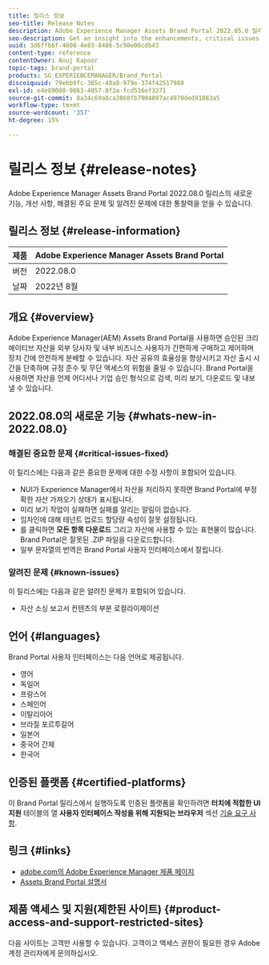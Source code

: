 ```yaml
---
title: 릴리스 정보
seo-title: Release Notes
description: Adobe Experience Manager Assets Brand Portal 2022.05.0 릴리스의 기능, 개선 사항, 해결된 주요 문제 및 알려진 문제에 대한 통찰력을 얻을 수 있습니다.
seo-description: Get an insight into the enhancements, critical issues fixed, and known issues in the Adobe Experience Manager Assets Brand Portal 2022.05.0 release.
uuid: 3d6ffb6f-4608-4e83-8486-5c90e06cdb43
content-type: reference
contentOwner: Anuj Kapoor
topic-tags: brand-portal
products: SG_EXPERIENCEMANAGER/Brand_Portal
discoiquuid: 79ebb9fc-385c-48a8-979e-374f42517988
exl-id: e4e89080-9863-4857-8f3a-fcd516ef3271
source-git-commit: 8a34c69a8ca3868fb7904897ac4970ded91883a5
workflow-type: tm+mt
source-wordcount: '357'
ht-degree: 15%

---
```


# 릴리스 정보 {#release-notes}

Adobe Experience Manager Assets Brand Portal 2022.08.0 릴리스의 새로운 기능, 개선 사항, 해결된 주요 문제 및 알려진 문제에 대한 통찰력을 얻을 수 있습니다.

## 릴리스 정보 {#release-information}

| 제품 | Adobe Experience Manager Assets Brand Portal |
|---|---|
| 버전 | 2022.08.0 |
| 날짜 | 2022년 8월 |

## 개요 {#overview}

Adobe Experience Manager(AEM) Assets Brand Portal을 사용하면 승인된 크리에이티브 자산을 외부 당사자 및 내부 비즈니스 사용자가 간편하게 구매하고 제어하며 장치 간에 안전하게 분배할 수 있습니다. 자산 공유의 효율성을 향상시키고 자산 출시 시간을 단축하며 규정 준수 및 무단 액세스의 위험을 줄일 수 있습니다. Brand Portal을 사용하면 자산을 언제 어디서나 기업 승인 형식으로 검색, 미리 보기, 다운로드 및 내보낼 수 있습니다.

## 2022.08.0의 새로운 기능 {#whats-new-in-2022.08.0}

### 해결된 중요한 문제 {#critical-issues-fixed}

이 릴리스에는 다음과 같은 중요한 문제에 대한 수정 사항이 포함되어 있습니다.
* NUI가 Experience Manager에서 자산을 처리하지 못하면 Brand Portal에 부정확한 자산 가져오기 상태가 표시됩니다.
* 미리 보기 작업이 실패하면 실패를 알리는 알림이 없습니다.
* 임차인에 대해 테넌트 업로드 할당량 속성이 잘못 설정됩니다.
* 를 클릭하면 **모든 항목 다운로드** 그리고 자산에 사용할 수 있는 표현물이 많습니다. Brand Portal은 잘못된 .ZIP 파일을 다운로드합니다.
* 일부 문자열의 번역은 Brand Portal 사용자 인터페이스에서 잘립니다.

<!--
### New Features {#new-features}

This release includes the following new features:

* AEM Assets as a Cloud Service is now entitled to have a pre-configured Brand Portal instance. The Cloud Manager user can activate Brand Portal on the AEM Assets as a Cloud Service instance.

* Asset Sourcing feature is now available on AEM Assets as a Cloud Service. It allows the Brand Portal users to upload assets to the permitted contribution folders and publish the contribution folder from Brand Portal to AEM Assets as a Cloud Service instance. 

* An additional **[!UICONTROL Asset Download]** setting has been introduced under the **[!UICONTROL Download Settings]**. It creates a separate folder for each asset while downloading the folders, collections, or bulk download of assets. 
-->
<!-- 
* The **[!UICONTROL Download]** dialog is revamped in a list view with additional options to exclude the renditions which are not required, apply the same set of rules for similar asset types, and download the selected asset renditions.
-->

<!--
* The new **[!UICONTROL Download]** dialog now appears with all the renditions of the selected assets or folders containing assets in a list view, wherein the Brand Portal users can apply same set of renditions for similar asset types and download the selected asset renditions. 
-->

<!-- 
* Navigation to the **[!UICONTROL Files]**, **[!UICONTROL Collections]**, and **[!UICONTROL Shared Links]** is now possible from all the Brand Portal pages in one-click.  

* The **[!UICONTROL Renditions]** panel in the asset details page now allows the Brand Portal users to select the original asset and (or) specific asset renditions, and directly download them from the **[!UICONTROL Renditions]** panel without having to open the **[!UICONTROL Download]** dialog.
-->

<!--
Brand Portal users can exclude specific renditions which are not required and directly download the original asset and its renditions from the **[!UICONTROL Renditions]** panel on the asset details page. 
-->

<!-- 
* In addition to the existing **[!UICONTROL Download]** configurations, the Brand Portal administrators can also [configure permissions for different group of users]() to view and (or) download the original asset and its renditions from the asset details page. These configurations will define who can access and (or) download the asset renditions.
-->

<!--
### Enhancements {#enhancements}

Brand Portal 2021.08.0 is an internal release that introduces Business profiles for enterprise and teams customers to give organizations better control over their assets. 

This release includes the following enhancements:

* The users now have organization-specific entitlement on the new and migrated organizations. If a user is entitled to multiple organizations, the user has to select the organization at the time of login.

* The new users that are added in Admin Console must **Join Team** to get entitled to the organization. 

>[!NOTE]
>
>Business profiles are currently applicable for the new organizations that are created after August 16, 2021. 
>
>Until your organization is migrated, you can continue to use Adobe ID, Enterprise ID, or Federated ID types to access the organization.   
-->

<!-- 
* For folder download, a separate folder is created for each asset using share link irrespective of the **[!UICONTROL Download Settings]**. 
* The Brand Portal **[!UICONTROL Usage Report]** has been modified to reflect only the active Brand Portal users.
-->

<!--
* The threshold of session timeout for the guest users has been reduced from 2 hours to 15 minutes.
* The additional **[!UICONTROL View pages]** option has been removed for multi-page PDFs as the user can now view the PDF pages from the Adobe Document Cloud Viewer.

* The users are unable to search, navigate, or open folders. The user interface reflects the error message: `Failed to load data`. 
* The **[!UICONTROL Renditions]** panel does not list all the static renditions of the assets that are published to Brand Portal.
* The **[!UICONTROL Renditions]** panel lists the smart crop renditions of the asset, however, the user cannot preview or download the smart crop renditions.
* The download dialog lists the smart crop renditions of the selected asset, however, the user cannot download the smart crop renditions. 
* A non-admin user is getting only the original asset rendition when downloading an asset. The system and custom renditions are not downloaded.  
* When applying search filter to download an asset, the `Download` button is disabled in the download dialog and does not allows the user to download the asset.
* If `Smart Tags` and (or) `Color Tags` are enabled, the download dialog lists the `json` files as renditions and downloads these `json` files in the archived zip folder.
* The anonymous users are unable to download assets using a shared link because the link redirects to the Brand Portal login page. 
* The system is not reflecting the correct value for the number of active concurrent users.
-->

<!--
### New features {#new-features}

Brand Portal now executes automatic jobs every twelve hours to delete all Brand Portal assets that are published to AEM. As a result, you do not need to delete the assets in the Contribution folder manually to keep the folder size below the threshold limit. See [What's new in Experience Manager Assets Brand Portal](whats-new.md).
-->

<!--
This release includes fixes to the following critical issues:

* When you download a folder or a collection that includes assets with color tags, an XML file gets downloaded as well.

* When you download a video that includes renditions, Brand Portal creates an invalid .ZIP file.

* When you create presets and assets on AEM author and publish them to Brand Portal and then select dynamic renditions while downloading the assets, you cannot extract the downloaded .ZIP file.

* Issues while downloading video assets from certain folders available on Brand Portal.

* When you share the Contribution folder’s URL using an email, Viewer and Editor roles face issues while accessing its parent folder using the breadcrumb.

* Sourcing published report displays an incorrect job start time.
>
 
<!--
* Asset Sourcing email notifications are not delivered for some organizations. 

* Video files with extension `.mov` are not running on Brand Portal. 

* In the **[!UICONTROL Smart Collections]** dropdown list, only ten saved collections are visible. 
-->
<!--
* *_deleted tenants are listed as valid tenant which fails during the execution of TenantCustomizers/TenantUpdates where tenant id is returned as /etc/tenants/`<nodename>`.
-->

<!--
In case only the original assets are downloaded, the asset reflects its own extension and does not open until the extension is manually changed to zip. 
* The user interface of the collection folder does not respond on clicking the navigation arrow. 
* **[!UICONTROL Create]** button is visible in the **[!UICONTROL Column]** view even when the folders are empty.
* **[!UICONTROL Omni search]** fails with a 414 error message (Request-URI Too Long) if the dispatcher is bypassed while accessing the Brand Portal instance.
* An empty zip folder is downloaded if the asset contains a comma (`,`) in the file name.
* The viewer users get the option to add users to the collection they have created. 
* Inconsistent behavior is experienced when an asset (thumbnail or web rendition) is downloaded using share link.

See [what's new in Brand Portal 2021.02.0](whats-new.md).
-->


### 알려진 문제 {#known-issues}

이 릴리스에는 다음과 같은 알려진 문제가 포함되어 있습니다.

* 자산 소싱 보고서 컨텐츠의 부분 로컬라이제이션


<!--
### Known Issues {#known-issues}

This release includes the following known issue:

* Search on the **[!UICONTROL Asset Reports]** shows processing on the product interface with no search result.
* The video DM encodes are not visible to the non-admin users on the asset details page.
* The alignment of the size of individual asset renditions and total download size is distorted in the Download dialog.
-->


<!--
* Download Settings configuration to configure asset download from Brand Portal. Fast download, custom renditions, and system renditions are the available configurations. 
-->

<!--
* Document Viewer has been introduced to enhance the PDF viewing experience. New options are available for viewing the PDF files in Brand Portal.

* Advances in the asset download process which improves the Brand Portal user experience while [downloading assets from Brand Portal](brand-portal-download-assets.md). Brand Portal administrators can configure **[!UICONTROL Fast Download]**, **[!UICONTROL Custom Renditions]**, and **[!UICONTROL System Renditions]** from the **[!UICONTROL Download]** settings. 

For details, see [what's new in Brand Portal 6.4.7](whats-new.md). 

### Critical Issues Fixed {#critical-issues-fixed-647}

This release includes fixes to the following critical issues:

* The viewer users are not permitted to share link for collections but the option to share is visible to them on the product interface.

* The **[!UICONTROL Download]** button on the options bar does not list all the licensed assets of the selected folder.

* The search takes longer to show the results for certain keywords.

* The **[!UICONTROL Agree]** and **[!UICONTROL Disagree]** check boxes does not appear on bulk selection of licensed and unlicensed assets during download.

* Filter-based search shows processing on the product interface with no search result. 

* The assets do not download from share link if the shared folder contains numerous and large assets.


### Known Issues {#known-issues-647}

This release includes the following known issues:

* If multiple assets are selected, license text does not appear on clicking Terms and Conditions on the license agreement page during download using share link.   

-->

## 언어 {#languages}

Brand Portal 사용자 인터페이스는 다음 언어로 제공됩니다.

* 영어
* 독일어
* 프랑스어
* 스페인어
* 이탈리아어
* 브라질 포르투갈어
* 일본어
* 중국어 간체
* 한국어

## 인증된 플랫폼 {#certified-platforms}

이 Brand Portal 릴리스에서 실행하도록 인증된 플랫폼을 확인하려면 **터치에 적합한 UI 지원** 테이블의 열 **사용자 인터페이스 작성을 위해 지원되는 브라우저** 섹션 [기술 요구 사항](https://experienceleague.adobe.com/docs/experience-manager-65/deploying/introduction/technical-requirements.html).

## 링크 {#links}

* [adobe.com의 Adobe Experience Manager 제품 페이지](https://business.adobe.com/in/products/experience-manager/adobe-experience-manager.html)
* [Assets Brand Portal 설명서](https://experienceleague.adobe.com/docs/experience-manager-brand-portal/using/home.html)

## 제품 액세스 및 지원(제한된 사이트) {#product-access-and-support-restricted-sites}

다음 사이트는 고객만 사용할 수 있습니다. 고객이고 액세스 권한이 필요한 경우 Adobe 계정 관리자에게 문의하십시오.

<!--
* [https://daycare.day.com](https://daycare.day.com) 
-->

<!--
* [Customer Support]()
-->

